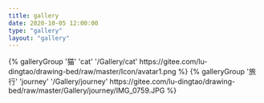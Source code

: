 ```yaml
---
title: gallery
date: 2020-10-05 12:00:00
type: "gallery"
layout: "gallery"
---
```


<div class="gallery-group-main">
{% galleryGroup '猫' 'cat' '/Gallery/cat' https://gitee.com/lu-dingtao/drawing-bed/raw/master/Icon/avatar1.png %}
{% galleryGroup '旅行' 'journey' '/Gallery/journey' https://gitee.com/lu-dingtao/drawing-bed/raw/master/Gallery/journey/IMG_0759.JPG %}
</div>

